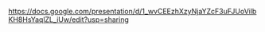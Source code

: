 https://docs.google.com/presentation/d/1_wvCEEzhXzyNjaYZcF3uFJUoVilbKH8HsYaqlZL_iUw/edit?usp=sharing
